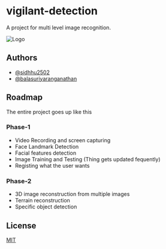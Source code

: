 # vigilant-detection

A project for multi level image recognition. 



![Logo](https://preview.redd.it/q8lgr5e64sm31.jpg?auto=webp&s=d4dc5520fbb7c2d7993846e9065bb495d3df5fe8)


## Authors

- [@sidhhu2502](https://github.com/Siddhu2502)
- [@balasuriyaranganathan](https://github.com/balasuriyaranganathan)



## Roadmap
The entire project goes up like this
### Phase-1  
- Video Recording and screen capturing
- Face Landmark Detection
- Facial features detection
- Image Training and Testing (Thing gets updated fequently)
- Registing what the user wants
### Phase-2
- 3D image reconstruction from multiple images
- Terrain reconstruction
- Specific object detection
## License

[MIT](https://choosealicense.com/licenses/mit/)
